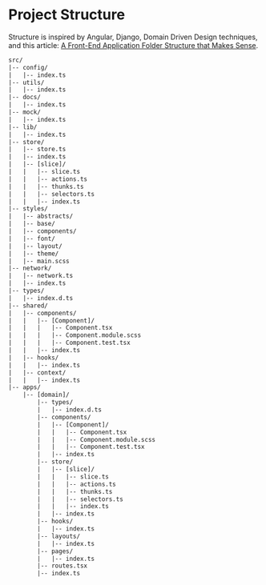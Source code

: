 # Project Structure

Structure is inspired by Angular, Django, Domain Driven Design techniques, and this article: [A Front-End Application Folder Structure that Makes Sense](https://medium.com/@fadamakis/a-front-end-application-folder-structure-that-makes-sense-ecc0b690968b).

```txt
src/
|-- config/
|   |-- index.ts
|-- utils/
|   |-- index.ts
|-- docs/
|   |-- index.ts
|-- mock/
|   |-- index.ts
|-- lib/
|   |-- index.ts
|-- store/
|   |-- store.ts
|   |-- index.ts
|   |-- [slice]/
|   |   |-- slice.ts
|   |   |-- actions.ts
|   |   |-- thunks.ts
|   |   |-- selectors.ts
|   |   |-- index.ts
|-- styles/
|   |-- abstracts/
|   |-- base/
|   |-- components/
|   |-- font/
|   |-- layout/
|   |-- theme/
|   |-- main.scss
|-- network/
|   |-- network.ts
|   |-- index.ts
|-- types/
|   |-- index.d.ts
|-- shared/
|   |-- components/
|   |   |-- [Component]/
|   |   |   |-- Component.tsx
|   |   |   |-- Component.module.scss
|   |   |   |-- Component.test.tsx
|   |   |-- index.ts
|   |-- hooks/
|   |   |-- index.ts
|   |-- context/
|   |   |-- index.ts
|-- apps/
    |-- [domain]/
        |-- types/
        |   |-- index.d.ts
        |-- components/
        |   |-- [Component]/
        |   |   |-- Component.tsx
        |   |   |-- Component.module.scss
        |   |   |-- Component.test.tsx
        |   |-- index.ts
        |-- store/
        |   |-- [slice]/
        |   |   |-- slice.ts
        |   |   |-- actions.ts
        |   |   |-- thunks.ts
        |   |   |-- selectors.ts
        |   |   |-- index.ts
        |   |-- index.ts
        |-- hooks/
        |   |-- index.ts
        |-- layouts/
        |   |-- index.ts
        |-- pages/
        |   |-- index.ts
        |-- routes.tsx
        |-- index.ts
```
